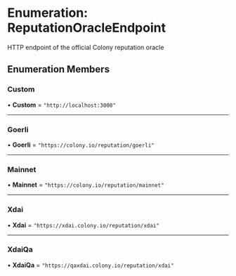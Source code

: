 # Enumeration: ReputationOracleEndpoint

HTTP endpoint of the official Colony reputation oracle

## Enumeration Members

### Custom

• **Custom** = ``"http://localhost:3000"``

___

### Goerli

• **Goerli** = ``"https://colony.io/reputation/goerli"``

___

### Mainnet

• **Mainnet** = ``"https://colony.io/reputation/mainnet"``

___

### Xdai

• **Xdai** = ``"https://xdai.colony.io/reputation/xdai"``

___

### XdaiQa

• **XdaiQa** = ``"https://qaxdai.colony.io/reputation/xdai"``
